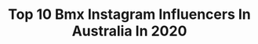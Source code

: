 ---
title: Top 10 Bmx Instagram Influencers In Australia In 2020
description: Identify the most popular Instagram accounts on inBeat.
platform: Instagram
profiles:
  - username: "noellanix"
    fullname: >-
      NOELLA NIX
    location: "Australia"
    followers: 12772
    engagement: 1623
    commentsToLikes: 0.082382
    avatar: "https://scontent-ams4-1.cdninstagram.com/v/t51.2885-19/s320x320/81390407_838294209929748_4741275171841638400_n.jpg?_nc_ht=scontent-ams4-1.cdninstagram.com&_nc_ohc=zE_3txIaJXsAX__3VJ2&oh=d37a0f92c51e5d64a5ae3559fa27868b&oe=5EBA9D73"
    verified: false
    hashtags: "#bicycles, #photographer, #instrumental, #singersongwriter"
  - username: "twanvangendt"
    fullname: >-
      Twan van Gendt
    location: "Australia"
    followers: 33560
    engagement: 772
    commentsToLikes: 0.009242
    avatar: "https://scontent-atl3-1.cdninstagram.com/v/t51.2885-19/s320x320/83082608_174873617070961_3467331143919992832_n.jpg?_nc_ht=scontent-atl3-1.cdninstagram.com&_nc_ohc=3QO96tmr6P8AX-dtDZ1&oh=33756d6f4390fc94bb33ac6ed76f7abf&oe=5EBA1B67"
    verified: true
    hashtags: "#pointing, #sweat, #weightlifting, #takeonefortheteam"
  - username: "laurenreynolds"
    fullname: >-
      LAUREN REYNOLDS
    location: "Australia"
    followers: 37246
    engagement: 572
    commentsToLikes: 0.016621
    avatar: "https://scontent-lhr8-1.cdninstagram.com/v/t51.2885-19/s320x320/89377468_219035092572476_1241093141629501440_n.jpg?_nc_ht=scontent-lhr8-1.cdninstagram.com&_nc_ohc=RCThpHiQjTkAX_mGyw2&oh=b85e45aab764c596f8509b749d70e62b&oe=5EB9EA30"
    verified: true
    hashtags: "#my2019teamjersey, #sunsoutbunsout, #australiaday, #awonrewind"
  - username: "jayschippers"
    fullname: >-
      Jay Schippers
    location: "Australia"
    followers: 10414
    engagement: 927
    commentsToLikes: 0.004500
    avatar: "https://scontent-ams4-1.cdninstagram.com/v/t51.2885-19/s320x320/53275067_2135280349892703_7449468565565997056_n.jpg?_nc_ht=scontent-ams4-1.cdninstagram.com&_nc_ohc=LWEwZSa0F-0AX_bKbRS&oh=f97c8044af355ea121eeb067d5b2f97d&oe=5EBBB419"
    verified: false
    hashtags: "#australiaday, #weightlifting, #weights, #supercross"
  - username: "jamespalmer66"
    fullname: >-
      James Palmer
    location: "Australia"
    followers: 8903
    engagement: 786
    commentsToLikes: 0.012818
    avatar: "https://scontent-ams4-1.cdninstagram.com/v/t51.2885-19/s320x320/33638659_261082274437867_6557910964975435776_n.jpg?_nc_ht=scontent-ams4-1.cdninstagram.com&_nc_ohc=ILv1mQ_r6K0AX-XcH4F&oh=34b77df7280a42a439040a3c0f0cbb2f&oe=5EBB6490"
    verified: false
    hashtags: "#werk, #cold, #kangaroo, #freestyling"
  - username: "brandontehiko247"
    fullname: >-
      ATHLETE ➕
    location: "Australia"
    followers: 15392
    engagement: 519
    commentsToLikes: 0.013377
    avatar: "https://scontent-ams4-1.cdninstagram.com/v/t51.2885-19/s320x320/60209805_623283578188160_6769569959799422976_n.jpg?_nc_ht=scontent-ams4-1.cdninstagram.com&_nc_ohc=a0L83kHR534AX_CaVmP&oh=70bcfa7d83ad706e7c90e56a21714b5e&oe=5EB6812F"
    verified: false
    hashtags: "#mymusclechef, #training, #mymusclechef, #failarmyvspeopleareawsome"
  - username: "eddyclerte815"
    fullname: >-
      Eddy clerte
    location: "Australia"
    followers: 20070
    engagement: 1086
    commentsToLikes: 0.004736
    avatar: "https://scontent-lhr8-1.cdninstagram.com/v/t51.2885-19/s320x320/81401361_633167127224976_2311636172771688448_n.jpg?_nc_ht=scontent-lhr8-1.cdninstagram.com&_nc_ohc=GhYU0wHLDyQAX8CU3i_&oh=bc102df114c22658af79e3c757344320&oe=5EB9C208"
    verified: false
    hashtags: "#kaifight77"
  - username: "kobybmx"
    fullname: >-
      Koby Clayton 🇦🇺
    location: "Australia"
    followers: 4279
    engagement: 2278
    commentsToLikes: 0.077356
    avatar: "https://scontent-ams4-1.cdninstagram.com/v/t51.2885-19/s320x320/80780119_604343216797514_4893417220002021376_n.jpg?_nc_ht=scontent-ams4-1.cdninstagram.com&_nc_ohc=lB_kAfLbejAAX8_JZ3z&oh=2f0d9b13e2a6e393c4841d6032006dbf&oe=5EB91B4E"
    verified: false
    hashtags: "#repost, #bmxkids, #horizon, #myvans"
  - username: "patericof"
    fullname: >-
      Paterico Fallico⚓
    location: "Australia"
    followers: 19349
    engagement: 1099
    commentsToLikes: 0.020907
    avatar: "https://scontent-lhr8-1.cdninstagram.com/v/t51.2885-19/s320x320/89867109_863953820733691_9014402185479323648_n.jpg?_nc_ht=scontent-lhr8-1.cdninstagram.com&_nc_ohc=RE9WITXuSwAAX-uwRlS&oh=b406a25b3f70f1541ab134ccb683b30e&oe=5EB988C9"
    verified: false
    hashtags: "#frontwheelfun, #jdm, #havefunridebikes, #colonybmx"
  - username: "sayasakakibara"
    fullname: >-
      Saya Sakakibara
    location: "Australia"
    followers: 32308
    engagement: 1281
    commentsToLikes: 0.016105
    avatar: "https://scontent-ams4-1.cdninstagram.com/v/t51.2885-19/s320x320/44828639_343423929554226_2046450035624771584_n.jpg?_nc_ht=scontent-ams4-1.cdninstagram.com&_nc_ohc=cOR0OJunCckAX_l1JbA&oh=e5370d05f60aad54e8bb92dd0f4a51ef&oe=5EB5A30F"
    verified: false
    hashtags: "#family, #tb, #oz, #pro"
---